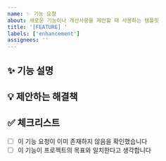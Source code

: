 ```yaml
---
name: ✨ 기능 요청
about: 새로운 기능이나 개선사항을 제안할 때 사용하는 템플릿
title: '[FEATURE] '
labels: ['enhancement']
assignees: ''
---
```


## ✨ 기능 설명

<!-- 요청하는 기능에 대한 명확하고 간결한 설명을 작성해주세요 -->

## 💡 제안하는 해결책

<!-- 원하는 기능이 어떻게 동작해야 하는지 설명해주세요 -->

## ✅ 체크리스트

- [ ] 이 기능 요청이 이미 존재하지 않음을 확인했습니다
- [ ] 이 기능이 프로젝트의 목표와 일치한다고 생각합니다
